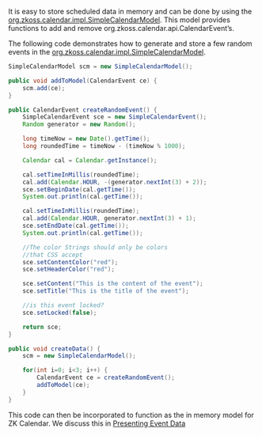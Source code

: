 It is easy to store scheduled data in memory and can be done by using
the [org.zkoss.calendar.impl.SimpleCalendarModel](https://www.zkoss.org/javadoc/latest/zk/org/zkoss/calendar/impl/SimpleCalendarModel.html). This
model provides functions to add and remove
<javadoc type="interface">org.zkoss.calendar.api.CalendarEvent</javadoc>’s.

The following code demonstrates how to generate and store a few random
events in the
[org.zkoss.calendar.impl.SimpleCalendarModel](https://www.zkoss.org/javadoc/latest/zk/org/zkoss/calendar/impl/SimpleCalendarModel.html).

```java
SimpleCalendarModel scm = new SimpleCalendarModel();

public void addToModel(CalendarEvent ce) {
    scm.add(ce);
}

public CalendarEvent createRandomEvent() {
    SimpleCalendarEvent sce = new SimpleCalendarEvent();
    Random generator = new Random();

    long timeNow = new Date().getTime();
    long roundedTime = timeNow - (timeNow % 1000);

    Calendar cal = Calendar.getInstance();

    cal.setTimeInMillis(roundedTime);
    cal.add(Calendar.HOUR, -(generator.nextInt(3) + 2));
    sce.setBeginDate(cal.getTime());
    System.out.println(cal.getTime());

    cal.setTimeInMillis(roundedTime);
    cal.add(Calendar.HOUR, generator.nextInt(3) + 1);
    sce.setEndDate(cal.getTime());
    System.out.println(cal.getTime());

    //The color Strings should only be colors
    //that CSS accept
    sce.setContentColor("red");
    sce.setHeaderColor("red");

    sce.setContent("This is the content of the event");
    sce.setTitle("This is the title of the event");

    //is this event locked?
    sce.setLocked(false);

    return sce;
}

public void createData() {
    scm = new SimpleCalendarModel();

    for(int i=0; i<3; i++) {
        CalendarEvent ce = createRandomEvent();
        addToModel(ce);
    }
}
```

This code can then be incorporated to function as the in memory model
for ZK Calendar. We discuss this in [ Presenting Event Data]({{site.baseurl}}/zk_calendar_essentials/working_with_zk_calendar/displaying_zk_calendar_event_data/presenting_event_data)
